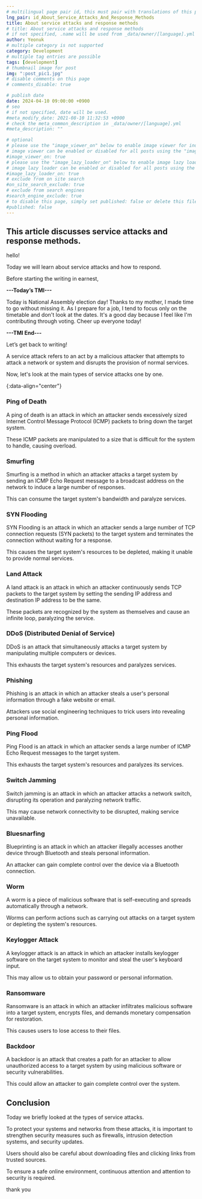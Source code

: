 ```yaml
---
# multilingual page pair id, this must pair with translations of this page. (This name must be unique)
lng_pair: id_About_Service_Attacks_And_Response_Methods
title: About service attacks and response methods
# title: About service attacks and response methods
# if not specified, .name will be used from _data/owner/[language].yml
author: Yeonuk
# multiple category is not supported
category: Development
# multiple tag entries are possible
tags: [development]
# thumbnail image for post
img: ":post_pic1.jpg"
# disable comments on this page
# comments_disable: true

# publish date
date: 2024-04-10 09:00:00 +0900
# seo
# if not specified, date will be used.
#meta_modify_date: 2021-08-10 11:32:53 +0900
# check the meta_common_description in _data/owner/[language].yml
#meta_description: ""

# optional
# please use the "image_viewer_on" below to enable image viewer for individual pages or posts (_posts/ or [language]/_posts folders).
# image viewer can be enabled or disabled for all posts using the "image_viewer_posts: true" setting in _data/conf/main.yml.
#image_viewer_on: true
# please use the "image_lazy_loader_on" below to enable image lazy loader for individual pages or posts (_posts/ or [language]/_posts folders).
# image lazy loader can be enabled or disabled for all posts using the "image_lazy_loader_posts: true" setting in _data/conf/main.yml.
#image_lazy_loader_on: true
# exclude from on site search
#on_site_search_exclude: true
# exclude from search engines
#search_engine_exclude: true
# to disable this page, simply set published: false or delete this file
#published: false
---
```


<!-- outline-start -->

## This article discusses service attacks and response methods.

hello!

Today we will learn about service attacks and how to respond.

Before starting the writing in earnest,

**---Today’s TMI---**

Today is National Assembly election day! Thanks to my mother, I made time to go without missing it. As I prepare for a job, I tend to focus only on the timetable and don't look at the dates. It's a good day because I feel like I'm contributing through voting. Cheer up everyone today!

**---TMI End---**

Let’s get back to writing!

A service attack refers to an act by a malicious attacker that attempts to attack a network or system and disrupts the provision of normal services.

Now, let's look at the main types of service attacks one by one.

{:data-align="center"}

<!-- outline-end -->

### Ping of Death

A ping of death is an attack in which an attacker sends excessively sized Internet Control Message Protocol (ICMP) packets to bring down the target system.

These ICMP packets are manipulated to a size that is difficult for the system to handle, causing overload.

### Smurfing

Smurfing is a method in which an attacker attacks a target system by sending an ICMP Echo Request message to a broadcast address on the network to induce a large number of responses.

This can consume the target system's bandwidth and paralyze services.

### SYN Flooding

SYN Flooding is an attack in which an attacker sends a large number of TCP connection requests (SYN packets) to the target system and terminates the connection without waiting for a response.

This causes the target system's resources to be depleted, making it unable to provide normal services.

### Land Attack

A land attack is an attack in which an attacker continuously sends TCP packets to the target system by setting the sending IP address and destination IP address to be the same.

These packets are recognized by the system as themselves and cause an infinite loop, paralyzing the service.

### DDoS (Distributed Denial of Service)

DDoS is an attack that simultaneously attacks a target system by manipulating multiple computers or devices.

This exhausts the target system's resources and paralyzes services.

### Phishing

Phishing is an attack in which an attacker steals a user's personal information through a fake website or email.

Attackers use social engineering techniques to trick users into revealing personal information.

### Ping Flood

Ping Flood is an attack in which an attacker sends a large number of ICMP Echo Request messages to the target system.

This exhausts the target system's resources and paralyzes its services.

### Switch Jamming

Switch jamming is an attack in which an attacker attacks a network switch, disrupting its operation and paralyzing network traffic.

This may cause network connectivity to be disrupted, making service unavailable.

### Bluesnarfing

Blueprinting is an attack in which an attacker illegally accesses another device through Bluetooth and steals personal information.

An attacker can gain complete control over the device via a Bluetooth connection.

### Worm

A worm is a piece of malicious software that is self-executing and spreads automatically through a network.

Worms can perform actions such as carrying out attacks on a target system or depleting the system's resources.

### Keylogger Attack

A keylogger attack is an attack in which an attacker installs keylogger software on the target system to monitor and steal the user's keyboard input.

This may allow us to obtain your password or personal information.

### Ransomware

Ransomware is an attack in which an attacker infiltrates malicious software into a target system, encrypts files, and demands monetary compensation for restoration.

This causes users to lose access to their files.

### Backdoor

A backdoor is an attack that creates a path for an attacker to allow unauthorized access to a target system by using malicious software or security vulnerabilities.

This could allow an attacker to gain complete control over the system.

## Conclusion

Today we briefly looked at the types of service attacks.

To protect your systems and networks from these attacks, it is important to strengthen security measures such as firewalls, intrusion detection systems, and security updates.

Users should also be careful about downloading files and clicking links from trusted sources.

To ensure a safe online environment, continuous attention and attention to security is required.

thank you
